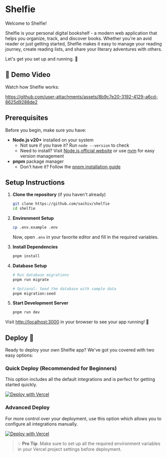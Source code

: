 # Shelfie

Welcome to Shelfie!

Shelfie is your personal digital bookshelf - a modern web application that helps you organize, track, and discover books. Whether you're an avid reader or just getting started, Shelfie makes it easy to manage your reading journey, create reading lists, and share your literary adventures with others.

Let's get you set up and running. 🚀

## 🎥 Demo Video

Watch how Shelfie works:

https://github.com/user-attachments/assets/8b9c7e20-3192-4129-a6cd-8625d9288de2

## Prerequisites

Before you begin, make sure you have:

- **Node.js v20+** installed on your system
  - Not sure if you have it? Run `node --version` to check
  - Need to install? Visit [Node.js official website](https://nodejs.org/) or use [nvm](https://github.com/nvm-sh/nvm) for easy version management
- **pnpm** package manager
  - Don't have it? Follow the [pnpm installation guide](https://pnpm.io/installation)

## Setup Instructions

1. **Clone the repository** (if you haven't already)

   ```bash
   git clone https://github.com/sachiv/shelfie
   cd shelfie
   ```

2. **Environment Setup**

   ```bash
   cp .env.example .env
   ```

   Now, open `.env` in your favorite editor and fill in the required variables.

3. **Install Dependencies**

   ```bash
   pnpm install
   ```

4. **Database Setup**

   ```bash
   # Run database migrations
   pnpm run migrate

   # Optional: Seed the database with sample data
   pnpm migration:seed
   ```

5. **Start Development Server**
   ```bash
   pnpm run dev
   ```

Visit [http://localhost:3000](http://localhost:3000) in your browser to see your app running! 🎉

## Deploy 🚀

Ready to deploy your own Shelfie app? We've got you covered with two easy options:

### Quick Deploy (Recommended for Beginners)

This option includes all the default integrations and is perfect for getting started quickly.

[![Deploy with Vercel](https://vercel.com/button)](https://vercel.com/new/clone?repository-url=https%3A%2F%2Fgithub.com%2Fsachiv%2Fshelfie&env=NEXT_PUBLIC_STACK_PROJECT_ID,NEXT_PUBLIC_STACK_PUBLISHABLE_CLIENT_KEY,STACK_SECRET_SERVER_KEY,MONGO_URL&integration-ids=oac_VqOgBHqhEoFTPzGkPd7L0iH6&skippable-integrations=1)

### Advanced Deploy

For more control over your deployment, use this option which allows you to configure all integrations manually.

[![Deploy with Vercel](https://vercel.com/button)](https://vercel.com/new/clone?repository-url=https%3A%2F%2Fgithub.com%2Fsachiv%2Fshelfie&env=NEXT_PUBLIC_STACK_PROJECT_ID,NEXT_PUBLIC_STACK_PUBLISHABLE_CLIENT_KEY,STACK_SECRET_SERVER_KEY,MONGO_URL,POSTGRES_URL,NEXT_PUBLIC_SUPABASE_URL,NEXT_PUBLIC_SUPABASE_ANON_KEY)

> 💡 **Pro Tip**: Make sure to set up all the required environment variables in your Vercel project settings before deployment.
